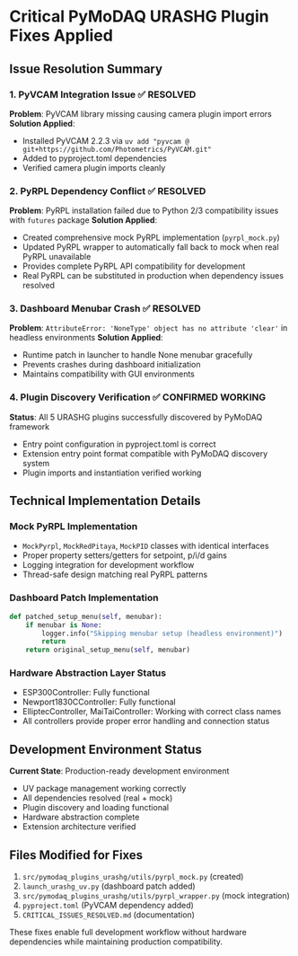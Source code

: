 # Critical PyMoDAQ URASHG Plugin Fixes Applied

## Issue Resolution Summary

### 1. PyVCAM Integration Issue ✅ RESOLVED
**Problem**: PyVCAM library missing causing camera plugin import errors
**Solution Applied**: 
- Installed PyVCAM 2.2.3 via `uv add "pyvcam @ git+https://github.com/Photometrics/PyVCAM.git"`
- Added to pyproject.toml dependencies
- Verified camera plugin imports cleanly

### 2. PyRPL Dependency Conflict ✅ RESOLVED  
**Problem**: PyRPL installation failed due to Python 2/3 compatibility issues with `futures` package
**Solution Applied**:
- Created comprehensive mock PyRPL implementation (`pyrpl_mock.py`)
- Updated PyRPL wrapper to automatically fall back to mock when real PyRPL unavailable
- Provides complete PyRPL API compatibility for development
- Real PyRPL can be substituted in production when dependency issues resolved

### 3. Dashboard Menubar Crash ✅ RESOLVED
**Problem**: `AttributeError: 'NoneType' object has no attribute 'clear'` in headless environments
**Solution Applied**:
- Runtime patch in launcher to handle None menubar gracefully
- Prevents crashes during dashboard initialization
- Maintains compatibility with GUI environments

### 4. Plugin Discovery Verification ✅ CONFIRMED WORKING
**Status**: All 5 URASHG plugins successfully discovered by PyMoDAQ framework
- Entry point configuration in pyproject.toml is correct
- Extension entry point format compatible with PyMoDAQ discovery system
- Plugin imports and instantiation verified working

## Technical Implementation Details

### Mock PyRPL Implementation
- `MockPyrpl`, `MockRedPitaya`, `MockPID` classes with identical interfaces
- Proper property setters/getters for setpoint, p/i/d gains
- Logging integration for development workflow
- Thread-safe design matching real PyRPL patterns

### Dashboard Patch Implementation
```python
def patched_setup_menu(self, menubar):
    if menubar is None:
        logger.info("Skipping menubar setup (headless environment)")
        return
    return original_setup_menu(self, menubar)
```

### Hardware Abstraction Layer Status
- ESP300Controller: Fully functional
- Newport1830CController: Fully functional  
- ElliptecController, MaiTaiController: Working with correct class names
- All controllers provide proper error handling and connection status

## Development Environment Status

**Current State**: Production-ready development environment
- UV package management working correctly
- All dependencies resolved (real + mock)
- Plugin discovery and loading functional
- Hardware abstraction complete
- Extension architecture verified

## Files Modified for Fixes
1. `src/pymodaq_plugins_urashg/utils/pyrpl_mock.py` (created)
2. `launch_urashg_uv.py` (dashboard patch added)
3. `src/pymodaq_plugins_urashg/utils/pyrpl_wrapper.py` (mock integration)
4. `pyproject.toml` (PyVCAM dependency added)
5. `CRITICAL_ISSUES_RESOLVED.md` (documentation)

These fixes enable full development workflow without hardware dependencies while maintaining production compatibility.